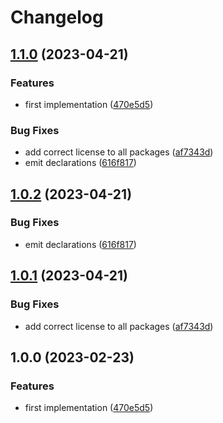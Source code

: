 # Changelog

## [1.1.0](https://github.com/abinnovision/js-commons/compare/eslint-config-base-v1.0.2...eslint-config-base-v1.1.0) (2023-04-21)


### Features

* first implementation ([470e5d5](https://github.com/abinnovision/js-commons/commit/470e5d591bd711b5d793037c946bf56883d5acf3))


### Bug Fixes

* add correct license to all packages ([af7343d](https://github.com/abinnovision/js-commons/commit/af7343dbdb93329a0321a369f81e9b37da9068fa))
* emit declarations ([616f817](https://github.com/abinnovision/js-commons/commit/616f817ca7701e160325e1e81d633df345244cc3))

## [1.0.2](https://github.com/abinnovision/js-commons/compare/eslint-config-base-v1.0.1...eslint-config-base-v1.0.2) (2023-04-21)


### Bug Fixes

* emit declarations ([616f817](https://github.com/abinnovision/js-commons/commit/616f817ca7701e160325e1e81d633df345244cc3))

## [1.0.1](https://github.com/abinnovision/js-commons/compare/eslint-config-base-v1.0.0...eslint-config-base-v1.0.1) (2023-04-21)


### Bug Fixes

* add correct license to all packages ([af7343d](https://github.com/abinnovision/js-commons/commit/af7343dbdb93329a0321a369f81e9b37da9068fa))

## 1.0.0 (2023-02-23)


### Features

* first implementation ([470e5d5](https://github.com/abinnovision/eslint-config/commit/470e5d591bd711b5d793037c946bf56883d5acf3))
